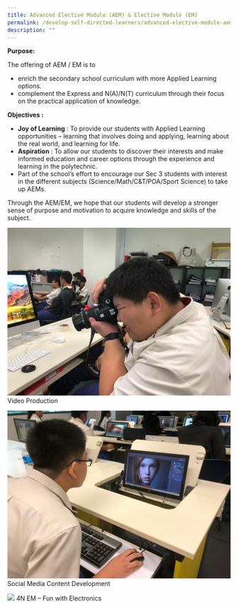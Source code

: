 ```yaml
---
title: Advanced Elective Module (AEM) & Elective Module (EM)
permalink: /develop-self-directed-learners/advanced-elective-module-aem-elective-module-em/
description: ""
---
```

**Purpose:**

The offering of AEM / EM is to

*   enrich the secondary school curriculum with more Applied Learning options.
*   complement the Express and N(A)/N(T) curriculum through their focus on the practical application of knowledge.

**Objectives :**

*   **Joy of Learning** : To provide our students with Applied Learning opportunities – learning that involves doing and applying, learning about the real world, and learning for life.
*   **Aspiration** : To allow our students to discover their interests and make informed education and career options through the experience and learning in the polytechnic.
*   Part of the school’s effort to encourage our Sec 3 students with interest in the different subjects (Science/Math/C&T/POA/Sport Science) to take up AEMs.

Through the AEM/EM, we hope that our students will develop a stronger sense of purpose and motivation to acquire knowledge and skills of the subject.

![](/images/WhatsApp-Image.jpeg)
Video Production

![](/images/WhatsApp-Image-2019-03-25.jpeg)
Social Media Content Development

![](/images/4N%20EM%20–%20Fun%20with%20Electronics.jpeg)
4N EM – Fun with Electronics



